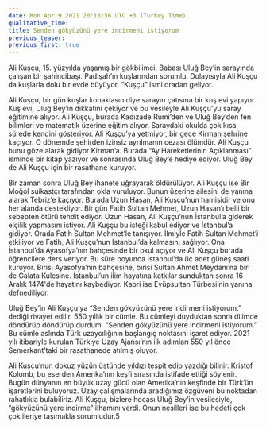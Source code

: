 ```yaml
---
date: Mon Apr 9 2021 20:16:56 UTC +3 (Turkey Time)
qualitative_time: 
title: Senden gökyüzünü yere indirmeni istiyorum
previous_teaser: 
previous_first: true
---
```

Ali Kuşçu, 15. yüzyılda yaşamış bir gökbilimci. Babası Uluğ Bey’in sarayında çalışan bir şahincibaşı. Padişah’ın kuşlarından sorumlu. Dolayısıyla Ali Kuşçu da kuşlarla dolu bir evde büyüyor. “Kuşçu” ismi oradan geliyor.

Ali Kuşçu, bir gün kuşlar konaklasın diye sarayın çatısına bir kuş evi yapıyor. Kuş evi, Uluğ Bey’in dikkatini çekiyor ve bu vesileyle Ali Kuşçu’yu saray eğitimine alıyor. Ali Kuşçu, burada Kadızade Rumi’den ve Uluğ Bey’den fen bilimleri ve matematik üzerine eğitim alıyor. Saraydaki okulda çok kısa sürede kendini gösteriyor. Ali Kuşçu’ya yetmiyor, bir gece Kirman şehrine kaçıyor. O dönemde şehirden izinsiz ayrılmanın cezası ölümdür. Ali Kuşçu bunu göze alarak gidiyor Kirman’a. Burada “Ay Hareketlerinin Açıklanması” isminde bir kitap yazıyor ve sonrasında Uluğ Bey’e hediye ediyor. Uluğ Bey de Ali Kuşçu için bir rasathane kuruyor.

Bir zaman sonra Uluğ Bey ihanete uğrayarak öldürülüyor. Ali Kuşçu ise Bir Moğol suikastçı tarafından okla vuruluyor. Bunun üzerine ailesini de yanına alarak Tebriz’e kaçıyor. Burada Uzun Hasan, Ali Kuşçu’nun hamisidir ve onu her alanda destekliyor. Bir gün Fatih Sultan Mehmet, Uzun Hasan’ı belli bir sebepten ötürü tehdit ediyor. Uzun Hasan, Ali Kuşçu’nun İstanbul’a giderek elçilik yapmasını istiyor. Ali Kuşçu bu isteği kabul ediyor ve İstanbul’a gidiyor. Orada Fatih Sultan Mehmet’le tanışıyor. İlmiyle Fatih Sultan Mehmet’i etkiliyor ve Fatih, Ali Kuşçu’nun İstanbul’da kalmasını sağlıyor. Ona İstanbul’da Ayasofya’nın bahçesinde bir okul açıyor ve Ali Kuşçu burada öğrencilere ders veriyor. Bu süre boyunca İstanbul’da üç adet güneş saati kuruyor. Birisi Ayasofya’nın bahçesine, birisi Sultan Ahmet Meydanı’na biri de Galata Kulesine. İstanbul’un ilim hayatına katkılar sunduktan sonra 16 Aralık 1474'de hayatını kaybediyor. Kabri ise Eyüpsultan Türbesi’nin yanına defnediliyor.

Uluğ Bey’in Ali Kuşçu’ya “Senden gökyüzünü yere indirmeni istiyorum.” dediği rivayet edilir. 550 yıllık bir cümle. Bu cümleyi duyduktan sonra dilimde döndürüp döndürüp durdum. “Senden gökyüzünü yere indirmeni istiyorum.” Bu cümle aslında Türk uzaycılığının başlangıç noktasını işaret ediyor. 2021 yılı itibariyle kurulan Türkiye Uzay Ajansı’nın ilk adımları 550 yıl önce Semerkant’taki bir rasathanede atılmış oluyor.

Ali Kuşçu’nun dokuz yüzün üstünde yıldızı tespit edip yazdığı bilinir. Kristof Kolomb, bu eserden Amerika’nın keşfi sırasında istifade ettiği söylenir. Bugün dünyanın en büyük uzay gücü olan Amerika’nın keşfinde bir Türk’ün işaretlerini buluyoruz. Uzay çalışmalarında aradığımız özgüveni bu noktadan rahatlıkla bulabiliriz. Ali Kuşçu, bizlere hocası Uluğ Bey’in vesilesiyle, “gökyüzünü yere indirme” ilhamını verdi. Onun nesilleri ise bu hedefi çok çok ileriye taşımakla sorumludur.5
